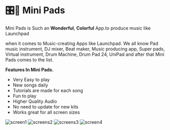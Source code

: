 # 🎛️🎵 Mini Pads

Mini Pads is Such an <b>Wonderful</b>, <b>Colorful</b> App.to produce music like Launchpad

when it comes to Music-creating Apps like Launchpad. We all know Pad music instrument, DJ mixer, Beat maker, Music producing app, Super pads, Virtual instrument, Drum Machine, Drum Pad 24, UniPad and after that Mini Pads comes to the list. 

<b>Features In Mini Pads.</b>

+  Very Easy to play
+  New songs daily
+  Tutorials are made for each song
+  Fun to play
+  Higher Quality Audio
+  No need to update for new kits
+  Works great for all screen sizes


![screen1](https://github.com/AndrewsAlves/Mini_Pads/assets/22699424/10f97a8b-d6e2-44d6-8f0e-16ddbd767d5e)
![screens2](https://github.com/AndrewsAlves/Mini_Pads/assets/22699424/c70f0f3c-96e3-4241-b191-7ab6c9fcab3a)
![screens3](https://github.com/AndrewsAlves/Mini_Pads/assets/22699424/5f67d315-fb89-4a4b-a05c-243b8c67cb40)
![screen4](https://github.com/AndrewsAlves/Mini_Pads/assets/22699424/eeb31fad-6544-4b73-8272-5c9dc594949f)
